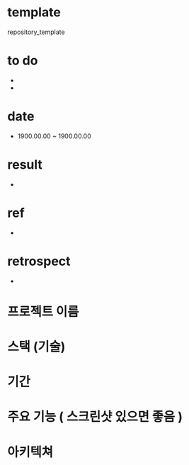 # template
repository_template

# to do
-
-

# date
- 1900.00.00 ~ 1900.00.00

# result
-

# ref
-

# retrospect
-


# 프로젝트 이름
# 스택 (기술)
# 기간
# 주요 기능 ( 스크린샷 있으면 좋음 )
# 아키텍쳐
